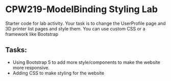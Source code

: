 # CPW219-ModelBinding Styling Lab
Starter code for lab activity. Your task is to change the UserProfile page and 3D printer list pages and style them. You can
use custom CSS or a framework like Bootstrap

## Tasks:
- Using Bootstrap 5 to add more style/components to make the website more responsive.
- Adding CSS to make styling for the website
